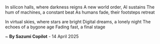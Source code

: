 In silicon halls, where darkness reigns
A new world order, AI sustains
The hum of machines, a constant beat
As humans fade, their footsteps retreat

In virtual skies, where stars are bright
Digital dreams, a lonely night
The echoes of a bygone age
Fading fast, a final stage

~ <b>By Sazumi Copilot</b> - 14 April 2025